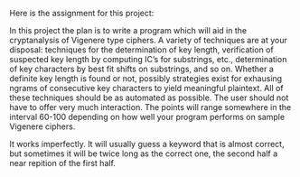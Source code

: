 Here is the assignment for this project:

In this project the plan is to write a program which will aid in the cryptanalysis of Vigenere type ciphers.
A variety of techniques are at your disposal: techniques for the determination of key length, verification
of suspected key length by computing IC’s for substrings, etc., determination of key characters by best
fit shifts on substrings, and so on. Whether a definite key length is found or not, possibly strategies
exist for exhausing ngrams of consecutive key characters to yield meaningful plaintext. All of these
techniques should be as automated as possible. The user should not have to offer very much interaction.
The points will range somewhere in the interval 60-100 depending on how well your program performs
on sample Vigenere ciphers.

It works imperfectly. It will usually guess a keyword that is almost correct, but sometimes it will be twice
long as the correct one, the second half a near repition of the first half.
